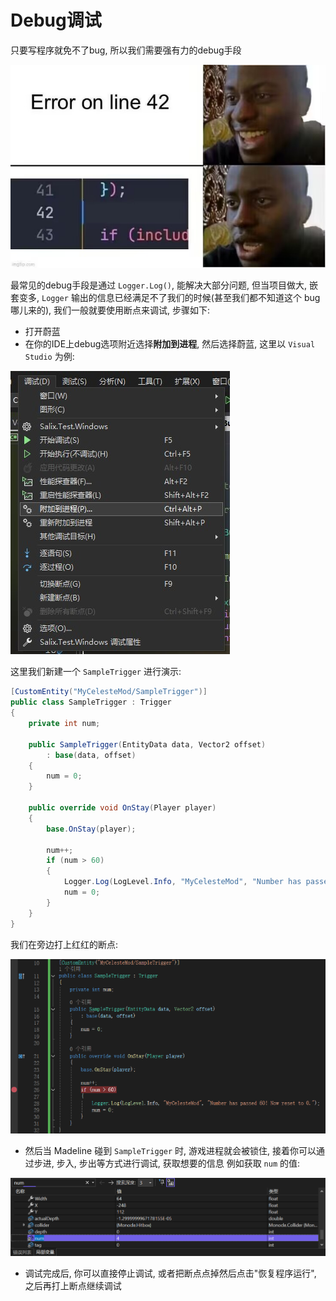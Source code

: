 # Debug调试

只要写程序就免不了bug, 所以我们需要强有力的debug手段

![code_joke](images/debug/code_joke.jpg)

最常见的debug手段是通过 `Logger.Log()`, 能解决大部分问题, 但当项目做大, 嵌套变多, `Logger` 输出的信息已经满足不了我们的时候(甚至我们都不知道这个 bug 哪儿来的), 我们一般就要使用断点来调试, 步骤如下:

* 打开蔚蓝
* 在你的IDE上debug选项附近选择**附加到进程**, 然后选择蔚蓝, 这里以 `Visual Studio` 为例:

![p1](images/debug/debug_p1_1.png)


这里我们新建一个 `SampleTrigger` 进行演示:

```cs title="SampleTrigger.cs"
[CustomEntity("MyCelesteMod/SampleTrigger")]
public class SampleTrigger : Trigger
{
    private int num;

    public SampleTrigger(EntityData data, Vector2 offset)
        : base(data, offset)
    {
        num = 0;
    }

    public override void OnStay(Player player)
    {
        base.OnStay(player);

        num++;
        if (num > 60)
        {
            Logger.Log(LogLevel.Info, "MyCelesteMod", "Number has passed 60! Now reset to 0.");
            num = 0;
        }
    }
}
```

我们在旁边打上红红的断点:

![vs_breakpoint](images/debug/vs_breakpoint.png)

* 然后当 Madeline 碰到 `SampleTrigger` 时, 游戏进程就会被锁住, 接着你可以通过步进, 步入, 步出等方式进行调试, 获取想要的信息
例如获取 `num` 的值:

![vs_local_varible](images/debug/vs_local_varible.png)

* 调试完成后, 你可以直接停止调试, 或者把断点点掉然后点击"恢复程序运行", 之后再打上断点继续调试
